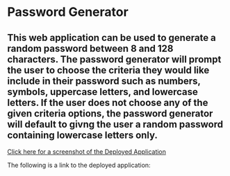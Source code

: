 # Password Generator 


## This web application can be used to generate a random password between 8 and 128 characters. The password generator will prompt the user to choose the criteria they would like include in their password such as numbers, symbols, uppercase letters, and lowercase letters. If the user does not choose any of the given criteria options, the password generator will default to givng the user a random password containing lowercase letters only. 

[Click here for a screenshot of the Deployed Application](/assets/images/Password-Generator-Screenshot.jpg.png)

The following is a link to the deployed application: 